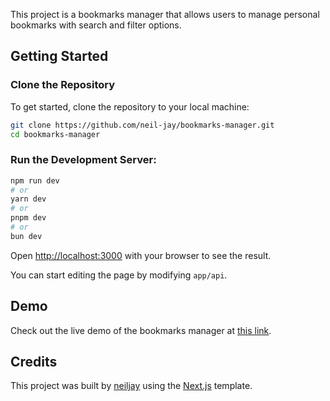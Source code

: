 This project is a bookmarks manager that allows users to manage personal bookmarks with search and filter options.

## Getting Started

### Clone the Repository

To get started, clone the repository to your local machine:

```bash
git clone https://github.com/neil-jay/bookmarks-manager.git
cd bookmarks-manager
```

### Run the Development Server:

```bash
npm run dev
# or
yarn dev
# or
pnpm dev
# or
bun dev
```

Open [http://localhost:3000](http://localhost:3000) with your browser to see the result.

You can start editing the page by modifying `app/api`.

## Demo

Check out the live demo of the bookmarks manager at [this link](https://bookmarks-manager-plum.vercel.app/).

## Credits

This project was built by [neiljay](https://neiljay.com) using the [Next.js](https://nextjs.org/) template.
